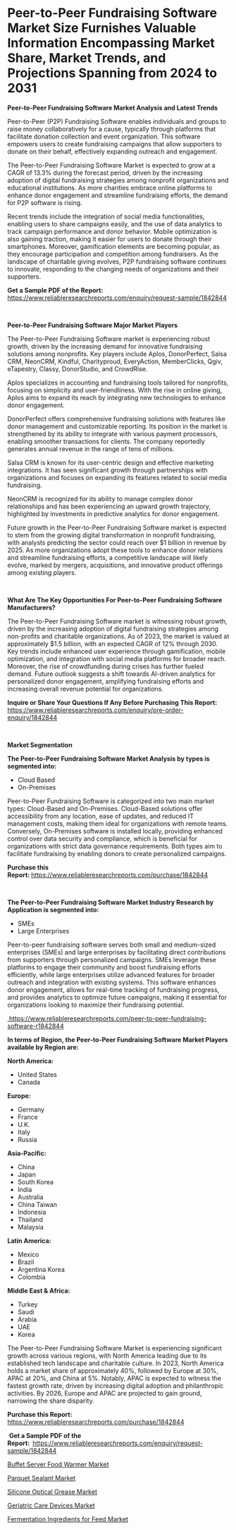 <p><h1>Peer-to-Peer Fundraising Software Market Size Furnishes Valuable Information Encompassing Market Share, Market Trends, and Projections Spanning from 2024 to 2031</h1></p><p><strong>Peer-to-Peer Fundraising Software Market Analysis and Latest Trends</strong></p>
<p><p>Peer-to-Peer (P2P) Fundraising Software enables individuals and groups to raise money collaboratively for a cause, typically through platforms that facilitate donation collection and event organization. This software empowers users to create fundraising campaigns that allow supporters to donate on their behalf, effectively expanding outreach and engagement.</p><p>The Peer-to-Peer Fundraising Software Market is expected to grow at a CAGR of 13.3% during the forecast period, driven by the increasing adoption of digital fundraising strategies among nonprofit organizations and educational institutions. As more charities embrace online platforms to enhance donor engagement and streamline fundraising efforts, the demand for P2P software is rising.</p><p>Recent trends include the integration of social media functionalities, enabling users to share campaigns easily, and the use of data analytics to track campaign performance and donor behavior. Mobile optimization is also gaining traction, making it easier for users to donate through their smartphones. Moreover, gamification elements are becoming popular, as they encourage participation and competition among fundraisers. As the landscape of charitable giving evolves, P2P fundraising software continues to innovate, responding to the changing needs of organizations and their supporters.</p></p>
<p><strong>Get a Sample PDF of the Report:&nbsp;</strong> <a href="https://www.reliableresearchreports.com/enquiry/request-sample/1842844?utm_campaign=38&utm_medium=2&utm_source=Github&utm_content=ia&utm_term=17102024&utm_id=peer-to-peer-fundraising-software">https://www.reliableresearchreports.com/enquiry/request-sample/1842844</a></p>
<p>&nbsp;</p>
<p><strong>Peer-to-Peer Fundraising Software Major Market Players</strong></p>
<p><p>The Peer-to-Peer Fundraising Software market is experiencing robust growth, driven by the increasing demand for innovative fundraising solutions among nonprofits. Key players include Aplos, DonorPerfect, Salsa CRM, NeonCRM, Kindful, Charityproud, EveryAction, MemberClicks, Qgiv, eTapestry, Classy, DonorStudio, and CrowdRise.</p><p>Aplos specializes in accounting and fundraising tools tailored for nonprofits, focusing on simplicity and user-friendliness. With the rise in online giving, Aplos aims to expand its reach by integrating new technologies to enhance donor engagement. </p><p>DonorPerfect offers comprehensive fundraising solutions with features like donor management and customizable reporting. Its position in the market is strengthened by its ability to integrate with various payment processors, enabling smoother transactions for clients. The company reportedly generates annual revenue in the range of tens of millions.</p><p>Salsa CRM is known for its user-centric design and effective marketing integrations. It has seen significant growth through partnerships with organizations and focuses on expanding its features related to social media fundraising. </p><p>NeonCRM is recognized for its ability to manage complex donor relationships and has been experiencing an upward growth trajectory, highlighted by investments in predictive analytics for donor engagement. </p><p>Future growth in the Peer-to-Peer Fundraising Software market is expected to stem from the growing digital transformation in nonprofit fundraising, with analysts predicting the sector could reach over $1 billion in revenue by 2025. As more organizations adopt these tools to enhance donor relations and streamline fundraising efforts, a competitive landscape will likely evolve, marked by mergers, acquisitions, and innovative product offerings among existing players.</p></p>
<p>&nbsp;</p>
<p><strong>What Are The Key Opportunities For Peer-to-Peer Fundraising Software Manufacturers?</strong></p>
<p><p>The Peer-to-Peer Fundraising Software market is witnessing robust growth, driven by the increasing adoption of digital fundraising strategies among non-profits and charitable organizations. As of 2023, the market is valued at approximately $1.5 billion, with an expected CAGR of 12% through 2030. Key trends include enhanced user experience through gamification, mobile optimization, and integration with social media platforms for broader reach. Moreover, the rise of crowdfunding during crises has further fueled demand. Future outlook suggests a shift towards AI-driven analytics for personalized donor engagement, amplifying fundraising efforts and increasing overall revenue potential for organizations.</p></p>
<p><strong>Inquire or Share Your Questions If Any Before Purchasing This Report:</strong> <a href="https://www.reliableresearchreports.com/enquiry/pre-order-enquiry/1842844?utm_campaign=38&utm_medium=2&utm_source=Github&utm_content=ia&utm_term=17102024&utm_id=peer-to-peer-fundraising-software">https://www.reliableresearchreports.com/enquiry/pre-order-enquiry/1842844</a></p>
<p>&nbsp;</p>
<p><strong>Market Segmentation</strong></p>
<p><strong>The Peer-to-Peer Fundraising Software Market Analysis by types is segmented into:</strong></p>
<p><ul><li>Cloud Based</li><li>On-Premises</li></ul></p>
<p><p>Peer-to-Peer Fundraising Software is categorized into two main market types: Cloud-Based and On-Premises. Cloud-Based solutions offer accessibility from any location, ease of updates, and reduced IT management costs, making them ideal for organizations with remote teams. Conversely, On-Premises software is installed locally, providing enhanced control over data security and compliance, which is beneficial for organizations with strict data governance requirements. Both types aim to facilitate fundraising by enabling donors to create personalized campaigns.</p></p>
<p><strong>Purchase this Report:&nbsp;</strong><a href="https://www.reliableresearchreports.com/purchase/1842844?utm_campaign=38&utm_medium=2&utm_source=Github&utm_content=ia&utm_term=17102024&utm_id=peer-to-peer-fundraising-software">https://www.reliableresearchreports.com/purchase/1842844</a></p>
<p>&nbsp;</p>
<p><strong>The Peer-to-Peer Fundraising Software Market Industry Research by Application is segmented into:</strong></p>
<p><ul><li>SMEs</li><li>Large Enterprises</li></ul></p>
<p><p>Peer-to-peer fundraising software serves both small and medium-sized enterprises (SMEs) and large enterprises by facilitating direct contributions from supporters through personalized campaigns. SMEs leverage these platforms to engage their community and boost fundraising efforts efficiently, while large enterprises utilize advanced features for broader outreach and integration with existing systems. This software enhances donor engagement, allows for real-time tracking of fundraising progress, and provides analytics to optimize future campaigns, making it essential for organizations looking to maximize their fundraising potential.</p></p>
<p><a href="https://www.reliableresearchreports.com/peer-to-peer-fundraising-software-r1842844?utm_campaign=38&utm_medium=2&utm_source=Github&utm_content=ia&utm_term=17102024&utm_id=peer-to-peer-fundraising-software">&nbsp;https://www.reliableresearchreports.com/peer-to-peer-fundraising-software-r1842844</a></p>
<p><strong>In terms of Region, the Peer-to-Peer Fundraising Software Market Players available by Region are:</strong></p>
<p>
    <p> <strong> North America: </strong>
        <ul>
            <li>United States</li>
            <li>Canada</li>
        </ul>
        </p> 
    <p> <strong> Europe: </strong>
        <ul>
            <li>Germany</li>
            <li>France</li>
            <li>U.K.</li>
            <li>Italy</li>
            <li>Russia</li>
        </ul>
        </p> 
    <p> <strong> Asia-Pacific: </strong>
        <ul>
            <li>China</li>
            <li>Japan</li>
            <li>South Korea</li>
            <li>India</li>
            <li>Australia</li>
            <li>China Taiwan</li>
            <li>Indonesia</li>
            <li>Thailand</li>
            <li>Malaysia</li>
        </ul>
        </p> 
    <p> <strong> Latin America: </strong>
        <ul>
            <li>Mexico</li>
            <li>Brazil</li>
            <li>Argentina Korea</li>
            <li>Colombia</li>
        </ul>
        </p> 
    <p> <strong> Middle East & Africa: </strong>
        <ul>
            <li>Turkey</li>
            <li>Saudi</li>
            <li>Arabia</li>
            <li>UAE</li>
            <li>Korea</li>
        </ul>
    </p>
    </p>
<p><p>The Peer-to-Peer Fundraising Software Market is experiencing significant growth across various regions, with North America leading due to its established tech landscape and charitable culture. In 2023, North America holds a market share of approximately 40%, followed by Europe at 30%, APAC at 20%, and China at 5%. Notably, APAC is expected to witness the fastest growth rate, driven by increasing digital adoption and philanthropic activities. By 2026, Europe and APAC are projected to gain ground, narrowing the share disparity.</p></p>
<p><strong>Purchase this Report: </strong><a href="https://www.reliableresearchreports.com/purchase/1842844?utm_campaign=38&utm_medium=2&utm_source=Github&utm_content=ia&utm_term=17102024&utm_id=peer-to-peer-fundraising-software">https://www.reliableresearchreports.com/purchase/1842844</a></p>
<p>&nbsp;<strong>Get a Sample PDF of the Report:&nbsp;&nbsp;</strong><a href="https://www.reliableresearchreports.com/enquiry/request-sample/1842844?utm_campaign=38&utm_medium=2&utm_source=Github&utm_content=ia&utm_term=17102024&utm_id=peer-to-peer-fundraising-software">https://www.reliableresearchreports.com/enquiry/request-sample/1842844</a></p>
<p><strong></strong></p>
<p><p><a href="https://issuu.com/reportprime-2/docs/buffet-server-food-warmer-market-si_cf144262378703?utm_campaign=38&utm_medium=2&utm_source=Github&utm_content=ia&utm_term=17102024&utm_id=peer-to-peer-fundraising-software">Buffet Server Food Warmer Market</a></p><p><a href="https://www.linkedin.com/pulse/parquet-sealant-market-investigation-industry-evolution-forecast-y0yce?utm_campaign=38&utm_medium=2&utm_source=Github&utm_content=ia&utm_term=17102024&utm_id=peer-to-peer-fundraising-software">Parquet Sealant Market</a></p><p><a href="https://www.linkedin.com/pulse/silicone-optical-grease-market-strategic-insights-product-cnvoe?utm_campaign=38&utm_medium=2&utm_source=Github&utm_content=ia&utm_term=17102024&utm_id=peer-to-peer-fundraising-software">Silicone Optical Grease Market</a></p><p><a href="https://github.com/JamesCox407/Market-Research-Report-List-1/blob/main/geriatric-care-devices-market.md?utm_campaign=38&utm_medium=2&utm_source=Github&utm_content=ia&utm_term=17102024&utm_id=peer-to-peer-fundraising-software">Geriatric Care Devices Market</a></p><p><a href="https://github.com/tacitam515l/Market-Research-Report-List-1/blob/main/fermentation-ingredients-for-feed-market.md?utm_campaign=38&utm_medium=2&utm_source=Github&utm_content=ia&utm_term=17102024&utm_id=peer-to-peer-fundraising-software">Fermentation Ingredients for Feed Market</a></p></p>